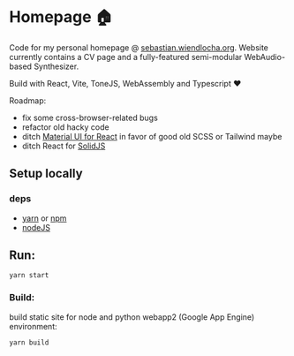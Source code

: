 # Homepage 🏠

Code for my personal homepage @ [sebastian.wiendlocha.org](https://sebastian.wiendlocha.org).
Website currently contains a CV page and a fully-featured semi-modular WebAudio-based Synthesizer.

Build with React, Vite, ToneJS, WebAssembly and Typescript ❤️

Roadmap:

- fix some cross-browser-related bugs
- refactor old hacky code
- ditch [Material UI for React](https://mui.com/) in favor of good old SCSS or Tailwind maybe
- ditch React for [SolidJS](https://www.solidjs.com/)

## Setup locally

### deps

- [yarn](https://yarnpkg.com/en/) or [npm](https://www.npmjs.com/)
- [nodeJS](https://nodejs.org/en/)

## Run:

`yarn start`

### Build:

build static site for node and python webapp2 (Google App Engine) environment:

`yarn build`

